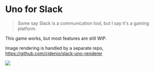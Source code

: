 # Uno for Slack

> Some say Slack is a communication tool, but I say it's a gaming platform.

This game works, but most features are still WIP.

Image rendering is handled by a separate repo, https://github.com/cjdenio/slack-uno-renderer

![](https://cloud-cfqwrizot.vercel.app/image.png)
